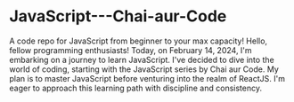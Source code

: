# JavaScript---Chai-aur-Code
A code repo for JavaScript from beginner to your max capacity!
Hello, fellow programming enthusiasts! Today, on February 14, 2024, I'm embarking on a journey to learn JavaScript. I've decided to dive into the world of coding, starting with the JavaScript series by Chai aur Code. My plan is to master JavaScript before venturing into the realm of ReactJS. I'm eager to approach this learning path with discipline and consistency.
